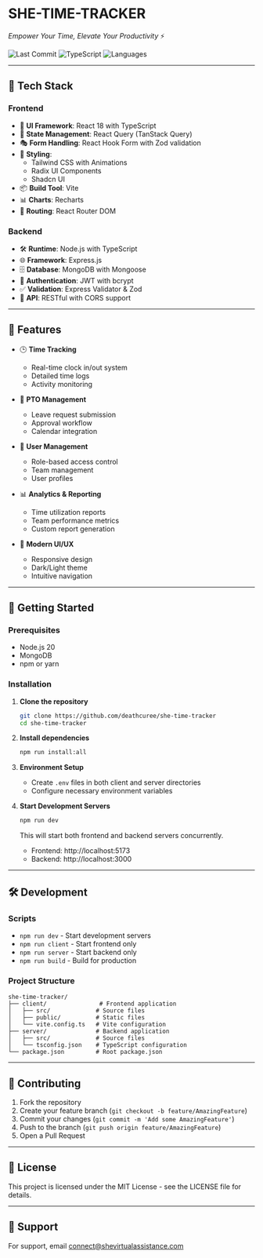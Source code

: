 # SHE-TIME-TRACKER

*Empower Your Time, Elevate Your Productivity* ⚡

![Last Commit](https://img.shields.io/badge/last%20commit-today-brightgreen)
![TypeScript](https://img.shields.io/badge/typescript-97.8%25-blue)
![Languages](https://img.shields.io/badge/languages-4-blue)

---

## 🚀 Tech Stack

### Frontend
- 🎨 **UI Framework**: React 18 with TypeScript
- 🎯 **State Management**: React Query (TanStack Query)
- 🎭 **Form Handling**: React Hook Form with Zod validation
- 💅 **Styling**: 
  - Tailwind CSS with Animations
  - Radix UI Components
  - Shadcn UI
- 📦 **Build Tool**: Vite
- 📊 **Charts**: Recharts
- 🔄 **Routing**: React Router DOM

### Backend
- 🛠️ **Runtime**: Node.js with TypeScript
- 🌐 **Framework**: Express.js
- 🗄️ **Database**: MongoDB with Mongoose
- 🔐 **Authentication**: JWT with bcrypt
- ✅ **Validation**: Express Validator & Zod
- 🔄 **API**: RESTful with CORS support

---

## 🌟 Features

- 🕒 **Time Tracking**
  - Real-time clock in/out system
  - Detailed time logs
  - Activity monitoring

- 📅 **PTO Management**
  - Leave request submission
  - Approval workflow
  - Calendar integration

- 👥 **User Management**
  - Role-based access control
  - Team management
  - User profiles

- 📊 **Analytics & Reporting**
  - Time utilization reports
  - Team performance metrics
  - Custom report generation

- 🎨 **Modern UI/UX**
  - Responsive design
  - Dark/Light theme
  - Intuitive navigation

---

## 🚀 Getting Started

### Prerequisites

- Node.js 20
- MongoDB
- npm or yarn

### Installation

1. **Clone the repository**
   ```bash
   git clone https://github.com/deathcuree/she-time-tracker
   cd she-time-tracker
   ```

2. **Install dependencies**
   ```bash
   npm run install:all
   ```

3. **Environment Setup**
   - Create `.env` files in both client and server directories
   - Configure necessary environment variables

4. **Start Development Servers**
   ```bash
   npm run dev
   ```
   This will start both frontend and backend servers concurrently.

   - Frontend: http://localhost:5173
   - Backend: http://localhost:3000

---

## 🛠️ Development

### Scripts

- `npm run dev` - Start development servers
- `npm run client` - Start frontend only
- `npm run server` - Start backend only
- `npm run build` - Build for production

### Project Structure

```
she-time-tracker/
├── client/               # Frontend application
│   ├── src/             # Source files
│   ├── public/          # Static files
│   └── vite.config.ts   # Vite configuration
├── server/              # Backend application
│   ├── src/             # Source files
│   └── tsconfig.json    # TypeScript configuration
└── package.json         # Root package.json
```

---

## 📝 Contributing

1. Fork the repository
2. Create your feature branch (`git checkout -b feature/AmazingFeature`)
3. Commit your changes (`git commit -m 'Add some AmazingFeature'`)
4. Push to the branch (`git push origin feature/AmazingFeature`)
5. Open a Pull Request

---

## 📄 License

This project is licensed under the MIT License - see the LICENSE file for details.

---

## 🤝 Support

For support, email connect@shevirtualassistance.com

